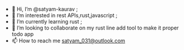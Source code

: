 - 👋 Hi, I’m @satyam-kaurav ;
- 👀 I’m interested in rest APIs,rust,javascript ;
- 🌱 I’m currently learning rust ;
- 💞️ I’m looking to collaborate on my rust line add tool to make it proper todo app
- 📫 How to reach me satyam_031@outlook.com

<!---
satyam-kaurav/satyam-kaurav is a ✨ special ✨ repository because its `README.md` (this file) appears on your GitHub profile.
You can click the Preview link to take a look at your changes.
--->
